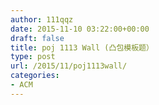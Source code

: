 ```yaml
---
author: 111qqz
date: 2015-11-10 03:22:00+00:00
draft: false
title: poj 1113 Wall (凸包模板题）
type: post
url: /2015/11/poj1113wall/
categories:
- ACM
---
```


